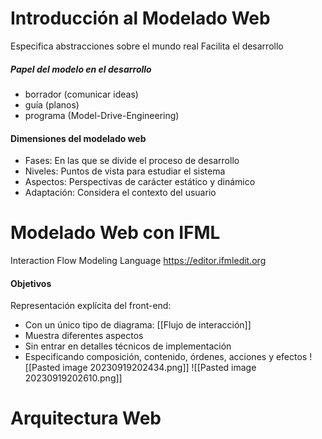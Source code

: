 # Introducción al Modelado Web
Especifica abstracciones sobre el mundo real
Facilita el desarrollo
##### Papel del modelo en el desarrollo
- borrador (comunicar ideas)
- guía (planos)
- programa (Model-Drive-Engineering)

#### Dimensiones del modelado web
- Fases: En las que se divide el proceso de desarrollo
- Niveles: Puntos de vista para estudiar el sistema
- Aspectos: Perspectivas de carácter estático y dinámico
- Adaptación: Considera el contexto del usuario

# Modelado Web con IFML
Interaction Flow Modeling Language
https://editor.ifmledit.org
#### Objetivos
Representación explícita del front-end:
- Con un único tipo de diagrama: [[Flujo de interacción]]
- Muestra diferentes aspectos
- Sin entrar en detalles técnicos de implementación
- Especificando composición, contenido, órdenes, acciones y efectos
![[Pasted image 20230919202434.png]]
![[Pasted image 20230919202610.png]]
# Arquitectura Web
